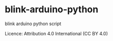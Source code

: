 # blink-arduino-python
blink arduino python script

Licence: Attribution 4.0 International (CC BY 4.0)
